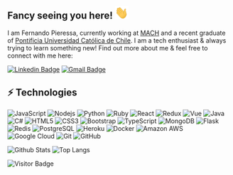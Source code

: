 ## Fancy seeing you here! <img src="https://raw.githubusercontent.com/FernandoPieressa/FernandoPieressa/master/wave.gif" width="30px">

I am Fernando Pieressa, currently working at [MACH](https://www.somosmach.com/) and a recent graduate of [Pontificia Universidad Católica de Chile](https://www.uc.cl/). I am a tech enthusiast & always trying to learn something new!
Find out more about me & feel free to connect with me here:

[![Linkedin Badge](https://img.shields.io/badge/-fernandopieressa-blue?style=flat-square&logo=Linkedin&logoColor=white&link=https://www.linkedin.com/in/fernando-pieressa-304ba4115/)](https://www.linkedin.com/in/fernando-pieressa-304ba4115/) [![Gmail Badge](https://img.shields.io/badge/-fapieressa@gmail.com-c14438?style=flat-square&logo=Gmail&logoColor=white&link=mailto:fapieressa@uc.cl)](mailto:fapieressa@uc.cl)

## ⚡ Technologies

![JavaScript](https://img.shields.io/badge/-JavaScript-%23323330?style=flat-square&logo=javascript) ![Nodejs](https://img.shields.io/badge/-Nodejs-%2343853D?style=flat-square&logo=Node.js&logoColor=white) ![Python](https://img.shields.io/badge/-Python-%2314354C?style=flat-square&logo=Python) ![Ruby](https://img.shields.io/badge/-Ruby-%23CC342D?style=flat-square&logo=Ruby) ![React](https://img.shields.io/badge/-React-%2320232a?style=flat-square&logo=react) ![Redux](https://img.shields.io/badge/-Redux-%23593d88?style=flat-square&logo=redux) ![Vue](https://img.shields.io/badge/-Vue-%2335495e?style=flat-square&logo=vue.js) ![Java](https://img.shields.io/badge/-java-%23ED8B00?style=flat-square&logo=java) ![C#](https://img.shields.io/badge/-C%23-%23239120?style=flat-square&logo=c-sharp) ![HTML5](https://img.shields.io/badge/-HTML5-E34F26?style=flat-square&logo=html5&logoColor=white) ![CSS3](https://img.shields.io/badge/-CSS3-1572B6?style=flat-square&logo=css3) ![Bootstrap](https://img.shields.io/badge/-Bootstrap-563D7C?style=flat-square&logo=bootstrap&logoColor=white) ![TypeScript](https://img.shields.io/badge/-TypeScript-007ACC?style=flat-square&logo=typescript&logoColor=white) ![MongoDB](https://img.shields.io/badge/-MongoDB-%234ea94b?style=flat-square&logo=mongodb&logoColor=white) ![Flask](https://img.shields.io/badge/-Flask-black?style=flat-square&logo=flask) ![Redis](https://img.shields.io/badge/-Redis-%23DD0031?style=flat-square&logo=Redis&logoColor=white) ![PostgreSQL](https://img.shields.io/badge/-PostgreSQL-336791?style=flat-square&logo=postgresql) ![Heroku](https://img.shields.io/badge/-Heroku-430098?style=flat-square&logo=heroku) ![Docker](https://img.shields.io/badge/-Docker-%230db7ed?style=flat-square&logo=docker&logoColor=white) ![Amazon AWS](https://img.shields.io/badge/Amazon%20AWS-%23FF9900?style=flat-square&logo=amazon-aws) ![Google Cloud](https://img.shields.io/badge/Google%20Cloud-%234285F4?style=flat-square&logo=google-cloud&logoColor=white) ![Git](https://img.shields.io/badge/-Git-%23F05033?style=flat-square&logo=git&logoColor=white) ![GitHub](https://img.shields.io/badge/-GitHub-181717?style=flat-square&logo=github)

![Github Stats](https://github-readme-stats.vercel.app/api?username=FernandoPieressa&count_private=true&show_icons=true&include_all_commits=true)
![Top Langs](https://github-readme-stats.vercel.app/api/top-langs/?username=FernandoPieressa&hide=TeX&layout=compact)

![Visitor Badge](https://visitor-badge.laobi.icu/badge?page_id=FernandoPieressa.FernandoPieressa)
